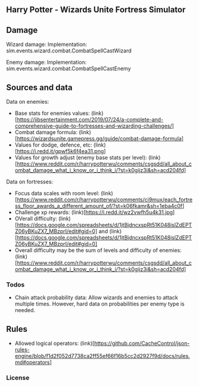 ## Harry Potter - Wizards Unite Fortress Simulator



## Damage

Wizard damage: 
Implementation: sim.events.wizard.combat.CombatSpellCastWizard


Enemy damage: 
Implementation: sim.events.wizard.combat.CombatSpellCastEnemy



## Sources and data

Data on enemies:
- Base stats for enemies values: (link)[https://jibsentertainment.com/2019/07/24/a-complete-and-comprehensive-guide-to-fortresses-and-wizarding-challenges/]
- Combat damage formula: (link)[https://wizardsunite.gamepress.gg/guide/combat-damage-formula]
- Values for dodge, defence, etc: (link)[https://i.redd.it/gpwf5k6f4ea31.png]
- Values for growth adjust (enemy base stats per level): (link)[https://www.reddit.com/r/harrypotterwu/comments/csgsdd/all_about_combat_damage_what_i_know_or_i_think_i/?st=k0gijz3i&sh=acd204fd]
  
Data on fortresses:
- Focus data scales with room level: (link)[https://www.reddit.com/r/harrypotterwu/comments/ci9mux/each_fortress_floor_awards_a_different_amount_of/?st=k06fkamr&sh=1eba4c0f]
- Challenge xp rewards: (link)[https://i.redd.it/wz2vwfh5u4k31.jpg]
- OVerall difficulty: (link)[https://docs.google.com/spreadsheets/d/1jtBjdncxspRt51K048islZdEPTZ06yBKuZX7_MBzprI/edit#gid=0] and (link)[https://docs.google.com/spreadsheets/d/1jtBjdncxspRt51K048islZdEPTZ06yBKuZX7_MBzprI/edit#gid=0]
- Overall difficulty may be the sum of levels and difficulty of enemies: (link)[https://www.reddit.com/r/harrypotterwu/comments/csgsdd/all_about_combat_damage_what_i_know_or_i_think_i/?st=k0gijz3i&sh=acd204fd]


### Todos
- Chain attack probability data: Allow wizards and enemies to attack multiple times. However, hard data on probabilities per enemy type is needed. 


## Rules
- Allowed logical operators: (link)[https://github.com/CacheControl/json-rules-engine/blob/f1d2f052d7738ca2ff55ef66f16b5cc2d2927f9d/docs/rules.md#operators]


### License

